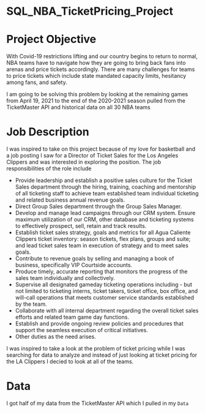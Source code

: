 # SQL_NBA_TicketPricing_Project

# Project Objective
With Covid-19 restrictions lifting and our country begins to return to normal, NBA teams have to navigate how they are going to bring back fans into arenas and price tickets accordingly. There are many challenges for teams to price tickets which include state mandated capacity limits, hesitancy among fans, and safety. 

I am going to be solving this problem by looking at the remaining games from April 19, 2021 to the end of the 2020-2021 season pulled from the TicketMaster API and historical data on all 30 NBA teams

# Job Description
I was inspired to take on this project because of my love for basketball and a job posting I saw for a Director of Ticket Sales for the Los Angeles Clippers and was interested in exploring the position. The job responsibilities of the role include 
- Provide leadership and establish a positive sales culture for the Ticket Sales department through the hiring, training, coaching and mentorship of all ticketing staff to achieve team established team individual ticketing and related business annual revenue goals.
- Direct Group Sales department through the Group Sales Manager.
- Develop and manage lead campaigns through our CRM system. Ensure maximum utilization of our CRM, other database and ticketing systems to effectively prospect, sell, retain and track results.
- Establish ticket sales strategy, goals and metrics for all Agua Caliente Clippers ticket inventory: season tickets, flex plans, groups and suite; and lead ticket sales team in execution of strategy and to meet sales goals.
- Contribute to revenue goals by selling and managing a book of business, specifically VIP Courtside accounts.
- Produce timely, accurate reporting that monitors the progress of the sales team individually and collectively.
- Supervise all designated gameday ticketing operations including - but not limited to ticketing interns, ticket takers, ticket office, box office, and will-call operations that meets customer service standards established by the team.
- Collaborate with all internal department regarding the overall ticket sales efforts and related team game day functions.
- Establish and provide ongoing review policies and procedures that support the seamless execution of critical initiatives.
- Other duties as the need arises.

I was inspired to take a look at the problem of ticket pricing while I was searching for data to analyze and instead of just looking at ticket pricing for the LA Clippers I decied to look at all of the teams. 

# Data
I got half of my data from the TicketMaster API which I pulled in my `Data`
